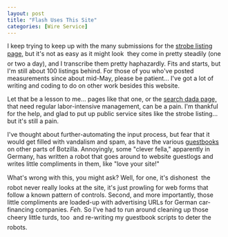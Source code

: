 ```yaml
---
layout: post
title: "Flash Uses This Site"
categories: [Wire Service]
---
```

I keep trying to keep up with the many submissions for the <a href="/photo/strobeVolts.html">strobe listing page,</a> but it's not as easy as it might look &#151; they come in pretty steadily (one or two a day), and I transcribe them pretty haphazardly. Fits and starts, but I'm still about 100 listings behind. For those of you who've posted measurements since about mid-May, please be patient... I've got a lot of writing and coding to do on other work besides this website.

Let that be a lesson to me... pages like that one, or the <a href="/searches.html">search dada page,</a> that need regular labor-intensive management, can be a pain. I'm thankful for the help, and glad to put up public service sites like the strobe listing... but it's still a pain.

I've thought about further-automating the input process, but fear that it would get filled with vandalism and spam, as have the various <a href="/photo/photoBook/pbook.html">guestbooks</a> on other parts of Botzilla. Annoyingly, some "clever fella," apparently in Germany, has written a robot that goes around to website guestlogs and writes little compliments in them, like "love your site!"

What's wrong with this, you might ask? Well, for one, it's dishonest &#151; the robot never really looks at the site, it's just prowling for web forms that follow a known pattern of controls. Second, and more importantly, those little compliments are loaded-up with advertising URLs for German car-financing companies. <i>Feh.</i> So I've had to run around cleaning up those cheery little turds, too &#151; and re-writing my guestbook scripts to deter the robots.

<!--more-->

